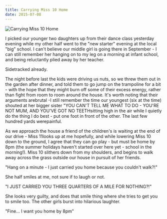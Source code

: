 ```yaml
---
title: Carrying Miss 10 Home
date: 2015-07-08
---
```


![Carrying Miss 10 Home](https://source.unsplash.com/cckf4TsHAuw/1600x900)

I picked our younger two daughters up from their dance class yesterday evening while my other half went to the "new starter" evening at the local "big" school. I can't believe our middle girl is going there in September - I can still remember her hanging on to my leg on a morning at infant school, and being reluctantly plied away by her teacher.

Sidetracked already.

The night before last the kids were driving us nuts, so we threw them out in the garden after dinner, and told them to go jump on the trampoline for a bit - with the hope that they might burn off some of their excess energy, rather than fight from room to room around the house. It's worth noting that their arguments arebrutal -I still remember the time our youngest (six at the time) shouted at her bigger sister "YOU CAN'T TELL ME WHAT TO DO - YOU'RE NOT MUM, AND YOU'VE GOT NO TEETHsitting high in the air while I quietly do the thing I do best - put one foot in front of the other. The last few hundred yards werepainful.

As we approach the house a friend of the children's is waiting at the end of our drive - Miss 11looks up at me hopefully, and while lowering Miss 10 down to the ground, I agree that they can go play - but must be home by 8pm (the summer holidays haven't started over here yet - school in the morning!). Miss 10 slithers down from my shoulders, and begins to walk away across the grass outside our house in pursuit of her friends.

"Hang on a minute - I just carried you home because you couldn't walk?!"

She half smiles at me, not sure if to laugh or not.

"I JUST CARRIED YOU THREE QUARTERS OF A MILE FOR NOTHING?!"

She looks very guilty, and does that smile thing where she tries to get you to smile too. The other girls burst into hilarious laughter.

"Fine... I want you home by 8pm"
